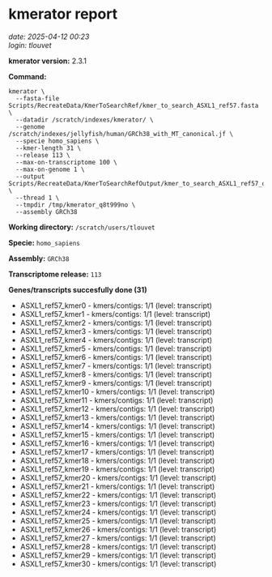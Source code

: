 # kmerator report
*date: 2025-04-12 00:23*  
*login: tlouvet*

**kmerator version:** 2.3.1

**Command:**

```
kmerator \
  --fasta-file Scripts/RecreateData/KmerToSearchRef/kmer_to_search_ASXL1_ref57.fasta \
  --datadir /scratch/indexes/kmerator/ \
  --genome /scratch/indexes/jellyfish/human/GRCh38_with_MT_canonical.jf \
  --specie homo_sapiens \
  --kmer-length 31 \
  --release 113 \
  --max-on-transcriptome 100 \
  --max-on-genome 1 \
  --output Scripts/RecreateData/KmerToSearchRefOutput/kmer_to_search_ASXL1_ref57_output \
  --thread 1 \
  --tmpdir /tmp/kmerator_q8t999no \
  --assembly GRCh38
```

**Working directory:** `/scratch/users/tlouvet`

**Specie:** `homo_sapiens`

**Assembly:** `GRCh38`

**Transcriptome release:** `113`

**Genes/transcripts succesfully done (31)**

- ASXL1_ref57_kmer0 - kmers/contigs: 1/1 (level: transcript)
- ASXL1_ref57_kmer1 - kmers/contigs: 1/1 (level: transcript)
- ASXL1_ref57_kmer2 - kmers/contigs: 1/1 (level: transcript)
- ASXL1_ref57_kmer3 - kmers/contigs: 1/1 (level: transcript)
- ASXL1_ref57_kmer4 - kmers/contigs: 1/1 (level: transcript)
- ASXL1_ref57_kmer5 - kmers/contigs: 1/1 (level: transcript)
- ASXL1_ref57_kmer6 - kmers/contigs: 1/1 (level: transcript)
- ASXL1_ref57_kmer7 - kmers/contigs: 1/1 (level: transcript)
- ASXL1_ref57_kmer8 - kmers/contigs: 1/1 (level: transcript)
- ASXL1_ref57_kmer9 - kmers/contigs: 1/1 (level: transcript)
- ASXL1_ref57_kmer10 - kmers/contigs: 1/1 (level: transcript)
- ASXL1_ref57_kmer11 - kmers/contigs: 1/1 (level: transcript)
- ASXL1_ref57_kmer12 - kmers/contigs: 1/1 (level: transcript)
- ASXL1_ref57_kmer13 - kmers/contigs: 1/1 (level: transcript)
- ASXL1_ref57_kmer14 - kmers/contigs: 1/1 (level: transcript)
- ASXL1_ref57_kmer15 - kmers/contigs: 1/1 (level: transcript)
- ASXL1_ref57_kmer16 - kmers/contigs: 1/1 (level: transcript)
- ASXL1_ref57_kmer17 - kmers/contigs: 1/1 (level: transcript)
- ASXL1_ref57_kmer18 - kmers/contigs: 1/1 (level: transcript)
- ASXL1_ref57_kmer19 - kmers/contigs: 1/1 (level: transcript)
- ASXL1_ref57_kmer20 - kmers/contigs: 1/1 (level: transcript)
- ASXL1_ref57_kmer21 - kmers/contigs: 1/1 (level: transcript)
- ASXL1_ref57_kmer22 - kmers/contigs: 1/1 (level: transcript)
- ASXL1_ref57_kmer23 - kmers/contigs: 1/1 (level: transcript)
- ASXL1_ref57_kmer24 - kmers/contigs: 1/1 (level: transcript)
- ASXL1_ref57_kmer25 - kmers/contigs: 1/1 (level: transcript)
- ASXL1_ref57_kmer26 - kmers/contigs: 1/1 (level: transcript)
- ASXL1_ref57_kmer27 - kmers/contigs: 1/1 (level: transcript)
- ASXL1_ref57_kmer28 - kmers/contigs: 1/1 (level: transcript)
- ASXL1_ref57_kmer29 - kmers/contigs: 1/1 (level: transcript)
- ASXL1_ref57_kmer30 - kmers/contigs: 1/1 (level: transcript)
